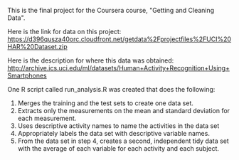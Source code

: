 This is the final project for the Coursera course, "Getting and Cleaning Data".

Here is the link for data on this project: 
  https://d396qusza40orc.cloudfront.net/getdata%2Fprojectfiles%2FUCI%20HAR%20Dataset.zip

Here is the description for where this data was obtained:
  http://archive.ics.uci.edu/ml/datasets/Human+Activity+Recognition+Using+Smartphones

One R script called run_analysis.R was created that does the following: 

1) Merges the training and the test sets to create one data set.
2) Extracts only the measurements on the mean and standard deviation for each measurement.
3) Uses descriptive activity names to name the activities in the data set
4) Appropriately labels the data set with descriptive variable names.
5) From the data set in step 4, creates a second, independent tidy data set with the average of each variable for each activity and each subject.
